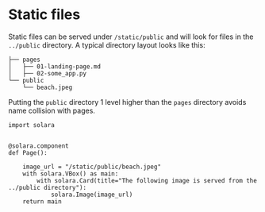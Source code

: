# Static files

Static files can be served under `/static/public` and will look for files in the `../public` directory. A typical directory layout looks like this:

```
├── pages
│   ├── 01-landing-page.md
│   ├── 02-some_app.py
└── public
    └── beach.jpeg
```

Putting the `public` directory 1 level higher than the `pages` directory avoids name collision with pages.

```solara
import solara


@solara.component
def Page():

    image_url = "/static/public/beach.jpeg"
    with solara.VBox() as main:
        with solara.Card(title="The following image is served from the ../public directory"):
            solara.Image(image_url)
    return main

```
